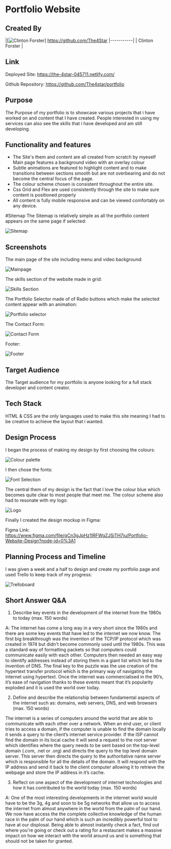 # Portfolio Website

## Created By
|[![Clinton Forster](./docs/clinton_guitar.jpg)]
https://github.com/The4Star 
|-----------|
| Clinton Forster | 

## Link

Deployed Site: https://the-4star-045711.netlify.com/

Github Repository: https://github.com/The4star/portfolio

## Purpose

The Purpose of my portfolio is to showcase various projects that i have worked on and content that I have created. People interested in using my services can also see the skills that i have developed and am still developing. 

## Functionality and features

* The Site's them and content are all created from scratch by myeself
Main page features a background video with an overlay colour
* Subtle animations are featured to highlight content and to make transitions between sections smooth but are not overbearing and do not become the central focus of the page. 
* The colour scheme chosen is consistent throughout the entire site. 
* Css Grid and Flex are used consistently through the site to make sure content is positioned properly
* All content is fully mobile responsive and can be viewed comfortably on any device. 

#Sitemap
The Sitemap is relatively simple as all the portfolio content appears on the same page if selected:

![Sitemap](./docs/portfolio_sitemap.png)

## Screenshots 

The main page of the site including menu and video background:

![Mainpage](./docs/main_page.JPG)

The skills section of the website made in grid:

![Skills Section](./docs/skills_section.JPG)

The Portfolio Selector made of of Radio buttons which make the selected content appear with an animation:

![Portfolio selector](./docs/portfolio_selector.JPG)

The Contact Form:

![Contact Form](./docs/contact_form.JPG)

Footer:

![Footer](./docs/footer.JPG)

## Target Audience

The Target audience for my portfolio is anyone looking for a full stack developer and content creator.

## Tech Stack

HTML & CSS are the only languages used to make this site meaning I had to be creative to achieve the layout that i wanted. 

## Design Process

I began the process of making my design by first choosing the colours: 

![Colour palette](./docs/colour_palette.png)

I then chose the fonts:

![Font Selection](./docs/fonts.JPG)

The central them of my design is the fact that I love the colour blue which becomes quite clear to most people that meet me. The colour scheme also had to resonate with my logo: 

![Logo](./docs/logo_small.PNG)

Finally I created the design mockup in Figma:

Figma Link: https://www.figma.com/file/gCn3gJpHz1IRFWgZJSjTH7ju/Portfolio-Website-Design?node-id=0%3A1

## Planning Process and Timeline

I was given a week and a half to design and create my portfolio page and used Trello to keep track of my progress: 

![Trelloboard](./docs/trello_board.JPG)

## Short Answer Q&A

1. Describe key events in the development of the internet from the 1980s to today (max. 150 words)

A: The internet has come a long way in a very short since the 1980s and there are some key events that have led to the internet we now know. The first big breakthrough was the invention of the TCP/IP protocol which was created in 1974 but didn't become commonly used until the 1980s. This was a standard way of formatting packets so that computers could communicate easily with each other. Computers then needed an easy way to identify addresses instead of storing them in a giant list which led to the invention of DNS. The final key to the puzzle was the use creation of the hypertext transfer protocol which is the primary way of navigating the internet using hypertext. Once the internet was commercialised in the 90’s, it’s ease of navigation thanks to these events meant that it’s popularity exploded and it is used the world over today.  

2. Define and describe the relationship between fundamental aspects of the internet such as: domains, web servers, DNS, and web browsers (max. 150 words)

The internet is a series of computers around the world that are able to communicate with each other over a network. When an end user, or client tries to access a domain, if the computer is unable to find the domain locally it sends a query to the client’s internet service provider. If the ISP cannot find the domain in its local cache it will send a request to the root server which identifies where the query needs to be sent based on the top-level domain (.com, .net or .org) and directs the query to the top level domain server. This server then directs the query to the authoritative name server which is responsible for all the details of the domain. It  will respond with the IP address and send it back to the client computer allowing it to retrieve the webpage and store the IP address in it’s cache. 

3. Reflect on one aspect of the development of internet technologies and how it has contributed to the world today (max. 150 words)

A: One of the most interesting developments in the internet world would have to be the 3g, 4g and soon to be 5g networks that allow us to access the internet from almost anywhere in the world from the palm of our hand. We now have access the the complete collective knowledge of the human race in the palm of our hand which is such an incredibly powerful tool to have at our displosal. Being able to almost instantly check a fact, find out where you're going or check out a rating for a restaurant makes a massive impact on how we interact with the world around us and is something that should not be taken for granted. 